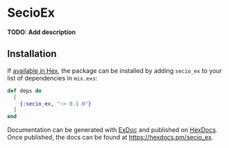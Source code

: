 # SecioEx

**TODO: Add description**

## Installation

If [available in Hex](https://hex.pm/docs/publish), the package can be installed
by adding `secio_ex` to your list of dependencies in `mix.exs`:

```elixir
def deps do
  [
    {:secio_ex, "~> 0.1.0"}
  ]
end
```

Documentation can be generated with [ExDoc](https://github.com/elixir-lang/ex_doc)
and published on [HexDocs](https://hexdocs.pm). Once published, the docs can
be found at <https://hexdocs.pm/secio_ex>.

